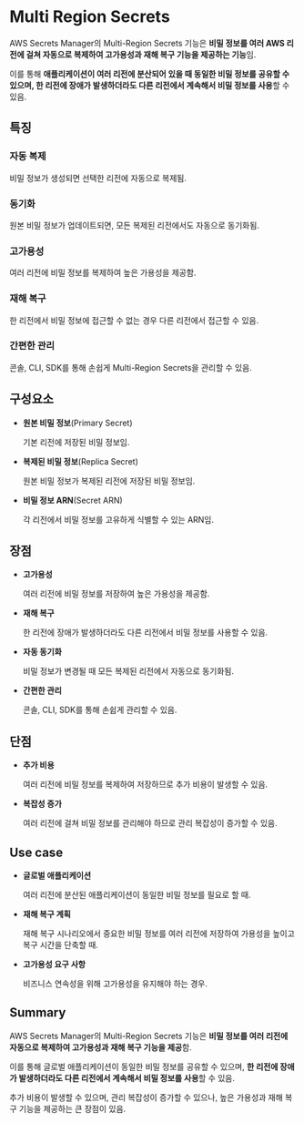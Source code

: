 # Multi Region Secrets

AWS Secrets Manager의 Multi-Region Secrets 기능은 **비밀 정보를 여러 AWS 리전에 걸쳐 자동으로 복제하여 고가용성과 재해 복구 기능을 제공하는 기능**임. 

이를 통해 **애플리케이션이 여러 리전에 분산되어 있을 때 동일한 비밀 정보를 공유할 수 있으며, 한 리전에 장애가 발생하더라도 다른 리전에서 계속해서 비밀 정보를 사용**할 수 있음.

## 특징

### 자동 복제

비밀 정보가 생성되면 선택한 리전에 자동으로 복제됨.

### 동기화

원본 비밀 정보가 업데이트되면, 모든 복제된 리전에서도 자동으로 동기화됨.

### 고가용성

여러 리전에 비밀 정보를 복제하여 높은 가용성을 제공함.

### 재해 복구

한 리전에서 비밀 정보에 접근할 수 없는 경우 다른 리전에서 접근할 수 있음.

### 간편한 관리

콘솔, CLI, SDK를 통해 손쉽게 Multi-Region Secrets을 관리할 수 있음.

## 구성요소

* **원본 비밀 정보**(Primary Secret)

    기본 리전에 저장된 비밀 정보임.

* **복제된 비밀 정보**(Replica Secret)

    원본 비밀 정보가 복제된 리전에 저장된 비밀 정보임.

* **비밀 정보 ARN**(Secret ARN)

    각 리전에서 비밀 정보를 고유하게 식별할 수 있는 ARN임.

## 장점

* **고가용성**

    여러 리전에 비밀 정보를 저장하여 높은 가용성을 제공함.

* **재해 복구**

    한 리전에 장애가 발생하더라도 다른 리전에서 비밀 정보를 사용할 수 있음.

* **자동 동기화**

    비밀 정보가 변경될 때 모든 복제된 리전에서 자동으로 동기화됨.

* **간편한 관리**

    콘솔, CLI, SDK를 통해 손쉽게 관리할 수 있음.

## 단점

* **추가 비용**

    여러 리전에 비밀 정보를 복제하여 저장하므로 추가 비용이 발생할 수 있음.

* **복잡성 증가**

    여러 리전에 걸쳐 비밀 정보를 관리해야 하므로 관리 복잡성이 증가할 수 있음.

## Use case

* **글로벌 애플리케이션**

    여러 리전에 분산된 애플리케이션이 동일한 비밀 정보를 필요로 할 때.

* **재해 복구 계획**

    재해 복구 시나리오에서 중요한 비밀 정보를 여러 리전에 저장하여 가용성을 높이고 복구 시간을 단축할 때.

* **고가용성 요구 사항**

    비즈니스 연속성을 위해 고가용성을 유지해야 하는 경우.

## Summary

AWS Secrets Manager의 Multi-Region Secrets 기능은 **비밀 정보를 여러 리전에 자동으로 복제하여 고가용성과 재해 복구 기능을 제공**함. 

이를 통해 글로벌 애플리케이션이 동일한 비밀 정보를 공유할 수 있으며, **한 리전에 장애가 발생하더라도 다른 리전에서 계속해서 비밀 정보를 사용**할 수 있음. 

추가 비용이 발생할 수 있으며, 관리 복잡성이 증가할 수 있으나, 높은 가용성과 재해 복구 기능을 제공하는 큰 장점이 있음.